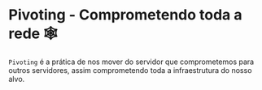 # Pivoting - Comprometendo toda a rede 🕸

``Pivoting`` é a prática de nos mover do servidor que comprometemos para outros servidores, assim comprometendo toda a infraestrutura do nosso alvo.